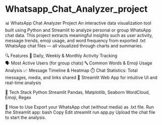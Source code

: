 # Whatsapp_Chat_Analyzer_project
📊 WhatsApp Chat Analyzer Project
An interactive data visualization tool built using Python and Streamlit to analyze personal or group WhatsApp chat data. This project extracts meaningful insights such as user activity, message trends, emoji usage, and word frequency from exported .txt WhatsApp chat files — all visualized through charts and summaries.

🔍 Features
📅 Daily, Weekly & Monthly Activity Tracking  
🗣️ Most Active Users (for group chats) 
🔤 Common Words & Emoji Usage Analysis 
📈 Message Timeline & Heatmap 
⏱️ Chat Statistics: Total messages, media, and links shared 
📌 Streamlit Web App for intuitive UI and real-time analysis 

🚀 Tech Stack
Python 
Streamlit 
Pandas, Matplotlib, Seaborn 
WordCloud, Emoji, Regex 

📁 How to Use 
Export your WhatsApp chat (without media) as .txt file. 
Run the Streamlit app: 
bash 
Copy 
Edit 
streamlit run app.py 
Upload the chat file to start the analysis. 

